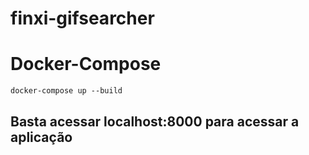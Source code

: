 # finxi-gifsearcher

# Docker-Compose
```
docker-compose up --build
```

## Basta acessar localhost:8000 para acessar a aplicação